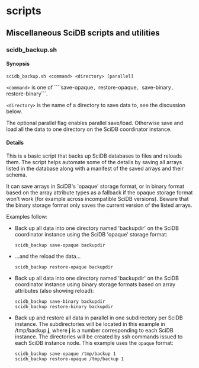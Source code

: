 scripts
=======

## Miscellaneous SciDB scripts and utilities

### scidb_backup.sh

#### Synopsis

```
scidb_backup.sh <command> <directory> [parallel]
```

```<command>``` is one of ````save-opaque```, ```restore-opaque```, ```save-binary```, ```restore-binary```.

```<directory>``` is the name of a directory to save data to, see the discussion below.

The optional parallel flag enables parallel save/load. Otherwise save and load
all the data to one directory on the SciDB coordinator instance.

#### Details
This is a basic script that backs up SciDB databases to files and reloads them.
The script helps automate some of the details by saving all arrays listed in
the database along with a manifest of the saved arrays and their schema.

It can save arrays in SciDB's 'opaque' storage format, or in binary format
based on the array attribute types as a fallback if the opaque storage format
won't work (for example across incompatible SciDB versions). Beware that the
binary storage format only saves the current version of the listed arrays.

Examples follow:

* Back up all data into one directory named 'backupdir' on the SciDB coordinator instance
using the SciDB 'opaque' storage format:

    ```
    scidb_backup save-opaque backupdir
    ```

* ...and the reload the data...

    ```
    scidb_backup restore-opaque backupdir
    ```

* Back up all data into one directory named 'backupdir' on the SciDB coordinator instance
using binary storage formats based on array attributes (also showing reload):

    ```
    scidb_backup save-binary backupdir
    scidb_backup restore-binary backupdir
    ```

* Back up and restore all data in parallel in one subdirectory per SciDB instance. The subdirectories will be located in this example in /tmp/backup.**j**, where **j** is a number corresponding to each SciDB instance. The directories will be created by ssh commands issued to each SciDB instance node. This example uses the `opaque` format:

    ```
    scidb_backup save-opaque /tmp/backup 1
    scidb_backup restore-opaque /tmp/backup 1
    ```
